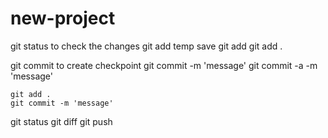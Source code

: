 # new-project

git status
   to check the changes
git add 
    temp save 
        git add <fileName>
        git add .

git commit 
    to create checkpoint
    git commit -m 'message'
    git commit -a -m 'message' 

    git add .
    git commit -m 'message'

    
git status
git diff
git push